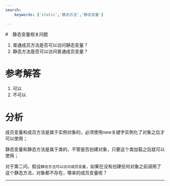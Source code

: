 ```yaml
---
search:
    keywords: ['static','静态方法','静态变量']

---
```



#　静态变量相关问题
1. 普通成员方法是否可以访问静态变量？
2. 静态方法是否可以访问普通成员变量？


# 参考解答
1. 可以
2. 不可以

# 分析

成员变量和成员方法是属于实例对象的，必须使用new关键字实例化了对象之后才可以使用；

静态变量和静态方法是属于类的，不管是否创建对象，只要这个类加载之后就可以使用；

对于第二问，假设`静态方法可以访问成员变量`，如果在没有创建任何对象之前调用了这个静态方法，对象都不存在，哪来的成员变量呢？


---


